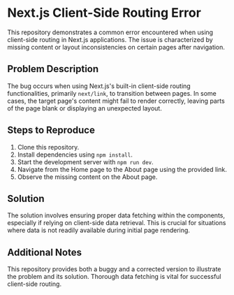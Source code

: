 # Next.js Client-Side Routing Error

This repository demonstrates a common error encountered when using client-side routing in Next.js applications. The issue is characterized by missing content or layout inconsistencies on certain pages after navigation.

## Problem Description

The bug occurs when using Next.js's built-in client-side routing functionalities, primarily `next/link`,  to transition between pages.  In some cases, the target page's content might fail to render correctly, leaving parts of the page blank or displaying an unexpected layout.

## Steps to Reproduce

1. Clone this repository.
2. Install dependencies using `npm install`.
3. Start the development server with `npm run dev`.
4. Navigate from the Home page to the About page using the provided link.
5. Observe the missing content on the About page. 

## Solution

The solution involves ensuring proper data fetching within the components, especially if relying on client-side data retrieval. This is crucial for situations where data is not readily available during initial page rendering.

## Additional Notes

This repository provides both a buggy and a corrected version to illustrate the problem and its solution.  Thorough data fetching is vital for successful client-side routing.
